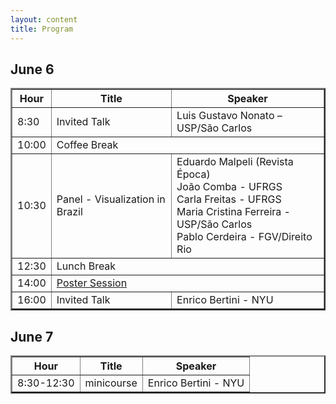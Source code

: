 ```yaml
---
layout: content
title: Program
---
```


## June 6

<table border="2" cellspacing="0" cellpadding="6">
<thead>
 <tr><th scope="col" class="right">Hour</th><th scope="col" class="left">Title</th><th scope="col" class="left">Speaker</th></tr>
</thead>
<tbody>
<tr><td class="right">8:30</td><td class="left">Invited Talk</td>
    <td class="left">Luis Gustavo Nonato – USP/São Carlos</td></tr>
<tr><td class="right">10:00</td><td class="center" colspan="2">Coffee Break</td></tr>
<tr><td class="right">10:30</td><td class="left">Panel - Visualization in Brazil</td>
    <td class="left">
	Eduardo Malpeli (Revista Época)<br/>
	João Comba - UFRGS<br/>Carla Freitas - UFRGS<br/>	
    Maria Cristina Ferreira - USP/São Carlos<br/>
	Pablo Cerdeira - FGV/Direito Rio</td></tr>
<tr><td class="right">12:30</td><td class="center" colspan="2">Lunch Break</td></tr>
<tr><td class="right">14:00</td><td class="center" colspan="2"><a href="posters.html">Poster Session</a></td></tr>
<tr><td class="right">16:00</td><td class="left">Invited Talk</td><td class="left">Enrico Bertini - NYU</td></tr>
</tbody>
</table>

## June 7

<table border="2" cellspacing="0" cellpadding="6">
<thead>
 <tr><th scope="col" class="right">Hour</th><th scope="col" class="left">Title</th><th scope="col" class="left">Speaker</th></tr>
</thead>
<tbody>
 <tr><td class="right">8:30-12:30</td><td class="left">minicourse</td><td class="left">Enrico Bertini - NYU</td></tr>
</tbody>
</table>

